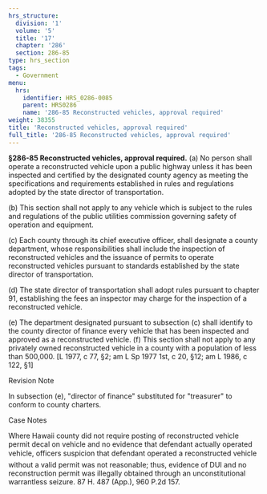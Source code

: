```yaml
---
hrs_structure:
  division: '1'
  volume: '5'
  title: '17'
  chapter: '286'
  section: 286-85
type: hrs_section
tags:
  - Government
menu:
  hrs:
    identifier: HRS_0286-0085
    parent: HRS0286
    name: '286-85 Reconstructed vehicles, approval required'
weight: 38355
title: 'Reconstructed vehicles, approval required'
full_title: '286-85 Reconstructed vehicles, approval required'
---
```

**§286-85 Reconstructed vehicles, approval required.** (a) No person shall operate a reconstructed vehicle upon a public highway unless it has been inspected and certified by the designated county agency as meeting the specifications and requirements established in rules and regulations adopted by the state director of transportation.

(b) This section shall not apply to any vehicle which is subject to the rules and regulations of the public utilities commission governing safety of operation and equipment.

(c) Each county through its chief executive officer, shall designate a county department, whose responsibilities shall include the inspection of reconstructed vehicles and the issuance of permits to operate reconstructed vehicles pursuant to standards established by the state director of transportation.

(d) The state director of transportation shall adopt rules pursuant to chapter 91, establishing the fees an inspector may charge for the inspection of a reconstructed vehicle.

(e) The department designated pursuant to subsection (c) shall identify to the county director of finance every vehicle that has been inspected and approved as a reconstructed vehicle. (f) This section shall not apply to any privately owned reconstructed vehicle in a county with a population of less than 500,000\. [L 1977, c 77, §2; am L Sp 1977 1st, c 20, §12; am L 1986, c 122, §1]

Revision Note

In subsection (e), "director of finance" substituted for "treasurer" to conform to county charters.

Case Notes

Where Hawaii county did not require posting of reconstructed vehicle permit decal on vehicle and no evidence that defendant actually operated vehicle, officers suspicion that defendant operated a reconstructed vehicle without a valid permit was not reasonable; thus, evidence of DUI and no reconstruction permit was illegally obtained through an unconstitutional warrantless seizure. 87 H. 487 (App.), 960 P.2d 157.